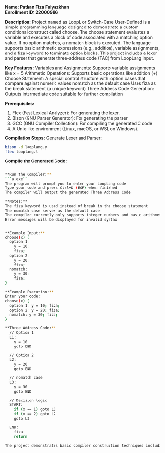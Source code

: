 **Name: Pathan Fiza Faiyazkhan                         
Enrollment ID: 22000986**

**Description:**
Project named as LoopL or Switch-Case User-Defined is a simple programming language designed to demonstrate a custom conditional construct called choose. The choose statement evaluates a variable and executes a block of code associated with a matching option value. If no option matches, a nomatch block is executed. The language supports basic arithmetic expressions (e.g., addition), variable assignments, and a fiza keyword to terminate option blocks. This project includes a lexer and parser that generate three-address code (TAC) from LoopLang input.

**Key Features:**
Variables and Assignments: Supports variable assignments like x = 5
Arithmetic Operations: Supports basic operations like addition (+)
Choose Statement: A special control structure with:
                  option cases that compare against numeric values
                  nomatch as the default case
                  Uses fiza as the break statement (a unique keyword)
Three Address Code Generation: Outputs intermediate code suitable for further compilation

**Prerequisites:**
1. Flex (Fast Lexical Analyzer): For generating the lexer.
2. Bison (GNU Parser Generator): For generating the parser
3. GCC (GNU Compiler Collection): For compiling the generated C code
4. A Unix-like environment (Linux, macOS, or WSL on Windows).

**Compilation Steps:**
Generate Lexer and Parser:
```bash
bison -d looplang.y
flex looplang.l
```

**Compile the Generated Code:**
```bash gcc lex.yy.c looplang.tab.c 

**Run the Compiler:**
```a.exe```
The program will prompt you to enter your LoopLang code
Type your code and press Ctrl+D (EOF) when finished
The compiler will output the generated Three Address Code

**Notes:**
The fiza keyword is used instead of break in the choose statement
The nomatch case serves as the default case
The compiler currently only supports integer numbers and basic arithmetic operations
Error messages will be displayed for invalid syntax


**Example Input:**
choose(x) {
  option 1: 
    y = 10;
    fiza;
  option 2:
    y = 20;
    fiza;
  nomatch:
    y = 30;
    fiza;
}

**Example Execution:**
Enter your code:
choose(x) {
  option 1: y = 10; fiza;
  option 2: y = 20; fiza;
  nomatch: y = 30; fiza;
}

**Three Address Code:**
  // Option 1
  L1:
    y = 10
    goto END

  // Option 2
  L2:
    y = 20
    goto END

  // nomatch case
  L3:
    y = 30
    goto END

  // Decision logic
  START:
    if (x == 1) goto L1
    if (x == 2) goto L2
    goto L3

  END:
    fiza
    return

The project demonstrates basic compiler construction techniques including lexical analysis, parsing, and intermediate code generation.
